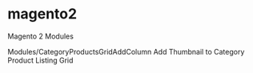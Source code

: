 # magento2
Magento 2 Modules

Modules/CategoryProductsGridAddColumn
Add Thumbnail to Category Product Listing Grid